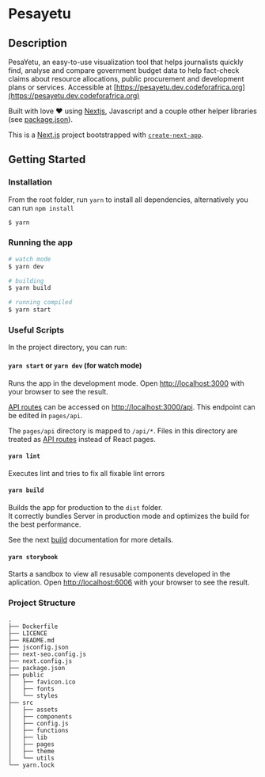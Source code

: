 # Pesayetu

## Description

PesaYetu, an easy-to-use visualization tool that helps journalists quickly find, analyse and compare government budget data to help fact-check claims about resource allocations, public procurement and development plans or services. Accessible at [https://pesayetu.dev.codeforafrica.org](https://pesayetu.dev.codeforafrica.org)

Built with love ❤️ using [Nextjs](https://github.com/vercel/next.js/), Javascript and a couple other helper libraries (see [package.json](./package.json)).

This is a [Next.js](https://nextjs.org/) project bootstrapped with [`create-next-app`](https://github.com/vercel/next.js/tree/canary/packages/create-next-app).

## Getting Started

### Installation

From the root folder, run `yarn` to install all dependencies, alternatively you can run `npm install`

```bash
$ yarn
```

### Running the app

```bash
# watch mode
$ yarn dev

# building
$ yarn build

# running compiled
$ yarn start
```

### Useful Scripts

In the project directory, you can run:

#### `yarn start` or `yarn dev` (for watch mode)

Runs the app in the development mode. Open [http://localhost:3000](http://localhost:3000) with your browser to see the result.

[API routes](https://nextjs.org/docs/api-routes/introduction) can be accessed on [http://localhost:3000/api](http://localhost:3000/api/). This endpoint can be edited in `pages/api`.

The `pages/api` directory is mapped to `/api/*`. Files in this directory are treated as [API routes](https://nextjs.org/docs/api-routes/introduction) instead of React pages.

#### `yarn lint`

Executes lint and tries to fix all fixable lint errors

#### `yarn build`

Builds the app for production to the `dist` folder.\
It correctly bundles Server in production mode and optimizes the build for the best performance.

See the next [build](https://nextjs.org/docs/api-reference/cli#build) documentation for more details.

#### `yarn storybook`

Starts a sandbox to view all resusable components developed in the aplication. Open [http://localhost:6006](http://localhost:6006) with your browser to see the result.

### Project Structure

```
.
├── Dockerfile
├── LICENCE
├── README.md
├── jsconfig.json
├── next-seo.config.js
├── next.config.js
├── package.json
├── public
│   ├── favicon.ico
│   ├── fonts
│   └── styles
├── src
│   ├── assets
│   ├── components
│   ├── config.js
│   ├── functions
│   ├── lib
│   ├── pages
│   ├── theme
│   └── utils
└── yarn.lock
```
